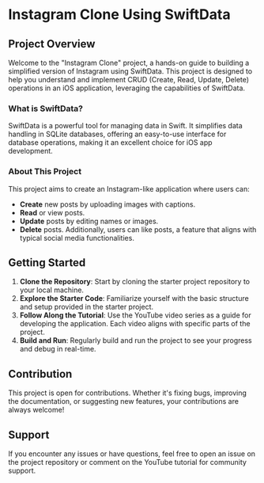 # Instagram Clone Using SwiftData

## Project Overview
Welcome to the "Instagram Clone" project, a hands-on guide to building a simplified version of Instagram using SwiftData. This project is designed to help you understand and implement CRUD (Create, Read, Update, Delete) operations in an iOS application, leveraging the capabilities of SwiftData.

### What is SwiftData?
SwiftData is a powerful tool for managing data in Swift. It simplifies data handling in SQLite databases, offering an easy-to-use interface for database operations, making it an excellent choice for iOS app development.

### About This Project
This project aims to create an Instagram-like application where users can:
- **Create** new posts by uploading images with captions.
- **Read** or view posts.
- **Update** posts by editing names or images.
- **Delete** posts.
Additionally, users can like posts, a feature that aligns with typical social media functionalities.

## Getting Started
1. **Clone the Repository**: Start by cloning the starter project repository to your local machine.
2. **Explore the Starter Code**: Familiarize yourself with the basic structure and setup provided in the starter project.
3. **Follow Along the Tutorial**: Use the YouTube video series as a guide for developing the application. Each video aligns with specific parts of the project.
4. **Build and Run**: Regularly build and run the project to see your progress and debug in real-time.

## Contribution
This project is open for contributions. Whether it's fixing bugs, improving the documentation, or suggesting new features, your contributions are always welcome!

## Support
If you encounter any issues or have questions, feel free to open an issue on the project repository or comment on the YouTube tutorial for community support.
